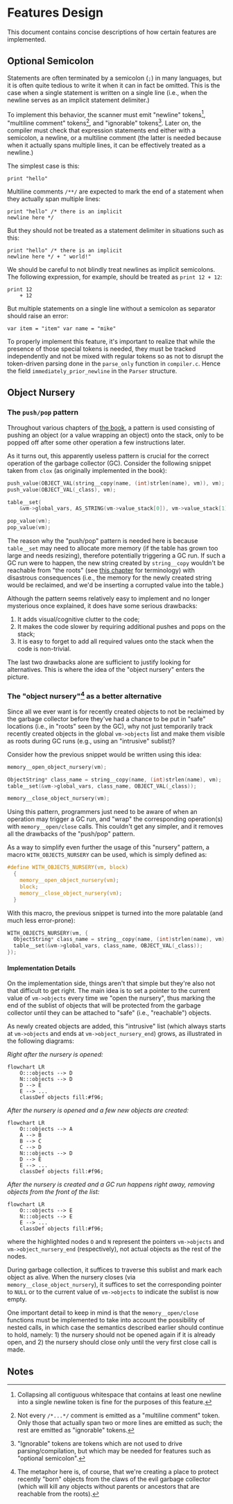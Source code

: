 # Features Design
This document contains concise descriptions of how certain features are implemented.

## Optional Semicolon
Statements are often terminated by a semicolon (`;`) in many languages, but it is often quite tedious to write it when it can in fact be omitted. This is the case when a single statement is written on a single line (i.e., when the newline serves as an implicit statement delimiter.) 

To implement this behavior, the scanner must emit "newline" tokens[^newline-token], "multiline comment" tokens[^multiline-token], and "ignorable" tokens[^ignorable-token]. Later on, the compiler must check that expression statements end either with a semicolon, a newline, or a multiline comment (the latter is needed because when it actually spans multiple lines, it can be effectively treated as a newline.)

The simplest case is this:
```
print "hello"
```

Multiline comments `/**/` are expected to mark the end of a statement when they actually span multiple lines:
```
print "hello" /* there is an implicit
newline here */
```

But they should not be treated as a statement delimiter in situations such as this:
```
print "hello" /* there is an implicit
newline here */ + " world!"
```

We should be careful to not blindly treat newlines as implicit semicolons. The following expression, for example, should be treated as `print 12 + 12`:
```
print 12
    + 12
```

But multiple statements on a single line without a semicolon as separator should raise an error:
```
var item = "item" var name = "mike"
```

To properly implement this feature, it's important to realize that while the presence of those special tokens is needed, they must be tracked independently and not be mixed with regular tokens so as not to disrupt the token-driven parsing done in the `parse_only` function in `compiler.c`. Hence the field `immediately_prior_newline` in the `Parser` structure.

## Object Nursery
### The `push/pop` pattern
Throughout various chapters of [the book](https://craftinginterpreters.com/), a pattern is used consisting of pushing an object (or a value wrapping an object) onto the stack, only to be popped off after some other operation a few instructions later.

As it turns out, this apparently useless pattern is crucial for the correct operation of the garbage collector (GC). Consider the following snippet taken from `clox` (as originally implemented in the book):

```c
push_value(OBJECT_VAL(string__copy(name, (int)strlen(name), vm)), vm);
push_value(OBJECT_VAL(_class), vm);

table__set(
    &vm->global_vars, AS_STRING(vm->value_stack[0]), vm->value_stack[1]);

pop_value(vm);
pop_value(vm);
```

The reason why the "push/pop" pattern is needed here is because `table__set` may need to allocate more memory (if the table has grown too large and needs resizing), therefore potentially triggering a GC run. If such a GC run were to happen, the new string created by `string__copy` wouldn't be reachable from "the roots" (see [this chapter](https://craftinginterpreters.com/garbage-collection.html) for terminology) with disastrous consequences (i.e., the memory for the newly created string would be reclaimed, and we'd be inserting a corrupted value into the table.) 

Although the pattern seems relatively easy to implement and no longer mysterious once explained, it does have some serious drawbacks:

1. It adds visual/cognitive clutter to the code;
2. It makes the code slower by requiring additional pushes and pops on the stack;
3. It is easy to forget to add all required values onto the stack when the code is non-trivial. 

The last two drawbacks alone are sufficient to justify looking for alternatives. This is where the idea of the "object nursery" enters the picture.

### The "object nursery"[^object-nursery] as a better alternative
Since all we ever want is for recently created objects to not be reclaimed by the garbage collector before they've had a chance to be put in "safe" locations (i.e., in "roots" seen by the GC), why not just temporarily track recently created objects in the global `vm->objects` list and make them visible as roots during GC runs (e.g., using an "intrusive" sublist)?

Consider how the previous snippet would be written using this idea:

```c
memory__open_object_nursery(vm);

ObjectString* class_name = string__copy(name, (int)strlen(name), vm);
table__set(&vm->global_vars, class_name, OBJECT_VAL(_class));

memory__close_object_nursery(vm);
```

Using this pattern, programmers just need to be aware of when an operation may trigger a GC run, and "wrap" the corresponding operation(s) with `memory__open/close` calls. This couldn't get any simpler, and it removes all the drawbacks of the "push/pop" pattern.

As a way to simplify even further the usage of this "nursery" pattern, a macro `WITH_OBJECTS_NURSERY` can be used, which is simply defined as:

```c
#define WITH_OBJECTS_NURSERY(vm, block)                                        \
  {                                                                            \
    memory__open_object_nursery(vm);                                           \
    block;                                                                     \
    memory__close_object_nursery(vm);                                          \
  }

```

With this macro, the previous snippet is turned into the more palatable (and much less error-prone):

```c
WITH_OBJECTS_NURSERY(vm, {
  ObjectString* class_name = string__copy(name, (int)strlen(name), vm);
  table__set(&vm->global_vars, class_name, OBJECT_VAL(_class));
});
```


#### Implementation Details
On the implementation side, things aren't that simple but they're also not that difficult to get right. The main idea is to set a pointer to the current value of `vm->objects` every time we "open the nursery", thus marking the end of the sublist of objects that will be protected from the garbage collector until they can be attached to "safe" (i.e., "reachable") objects. 

As newly created objects are added, this "intrusive" list (which always starts at `vm->objects` and ends at `vm->object_nursery_end`) grows, as illustrated in the following diagrams:

*Right after the nursery is opened:*
```mermaid
flowchart LR
    O:::objects --> D
    N:::objects --> D
    D --> E
    E --> ...
    classDef objects fill:#f96;
```

*After the nursery is opened and a few new objects are created:*
```mermaid
flowchart LR
    O:::objects --> A
    A --> B
    B --> C
    C --> D
    N:::objects --> D
    D --> E
    E --> ...
    classDef objects fill:#f96;
```

*After the nursery is created and a GC run happens right away, removing objects from the front of the list:*
```mermaid
flowchart LR
    O:::objects --> E
    N:::objects --> E
    E --> ...
    classDef objects fill:#f96;
```

where the highlighted nodes `O` and `N` represent the pointers `vm->objects` and `vm->object_nursery_end` (respectively), not actual objects as the rest of the nodes.

During garbage collection, it suffices to traverse this sublist and mark each object as alive. When the nursery closes (via `memory__close_object_nursery`), it suffices to set the corresponding pointer to `NULL` or to the current value of `vm->objects` to indicate the sublist is now empty.

One important detail to keep in mind is that the `memory__open/close` functions must be implemented to take into account the possibility of nested calls, in which case the semantics described earlier should continue to hold, namely: 1) the nursery should not be opened again if it is already open, and 2) the nursery should close only until the very first close call is made.

## Notes
[^newline-token]: Collapsing all contiguous whitespace that contains at least one newline into a single newline token is fine for the purposes of this feature.

[^multiline-token]: Not every `/*...*/` comment is emitted as a "multiline comment" token. Only those that actually span two or more lines are emitted as such; the rest are emitted as "ignorable" tokens.

[^ignorable-token]: "Ignorable" tokens are tokens which are not used to drive parsing/compilation, but which may be needed for features such as "optional semicolon". 

[^object-nursery]: The metaphor here is, of course, that we're creating a place to protect recently "born" objects from the claws of the evil garbage collector (which will kill any objects without parents or ancestors that are reachable from the roots).
